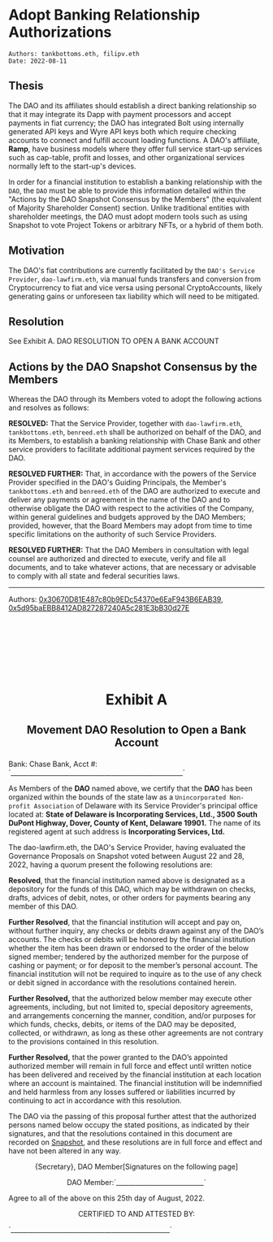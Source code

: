 # Adopt Banking Relationship Authorizations

```
Authors: tankbottoms.eth, filipv.eth
Date: 2022-08-11
```

## Thesis

The DAO and its affiliates should establish a direct banking relationship so that it may integrate its Dapp with payment processors and accept payments in fiat currency; the DAO has integrated Bolt using internally generated API keys and Wyre API keys both which require checking accounts to connect and fulfill account loading functions. A DAO's affiliate, **Ramp**, have business models where they offer full service start-up services such as cap-table, profit and losses, and other organizational services normally left to the start-up's devices.

In order for a financial institution to establish a banking relationship with the `DAO`, the `DAO` must be able to provide this information detailed within the "Actions by the DAO Snapshot Consensus by the Members" (the equivalent of Majority Shareholder Consent) section. Unlike traditional entities with shareholder meetings, the DAO must adopt modern tools such as using Snapshot to vote Project Tokens or arbitrary NFTs, or a hybrid of them both.

## Motivation

The DAO's fiat contributions are currently facilitated by the `DAO's Service Provider`, `dao-lawfirm.eth`, via manual funds transfers and conversion from Cryptocurrency to fiat and vice versa using personal CryptoAccounts, likely generating gains or unforeseen tax liability which will need to be mitigated.

## Resolution

See Exhibit A. DAO RESOLUTION TO OPEN A BANK ACCOUNT

## Actions by the DAO Snapshot Consensus by the Members

Whereas the DAO through its Members voted to adopt the following actions and resolves as follows:

**RESOLVED:** That the Service Provider, together with `dao-lawfirm.eth`, `tankbottoms.eth`, `benreed.eth` shall be authorized on behalf of the DAO, and its Members, to establish a banking relationship with Chase Bank and other service providers to facilitate additional payment services required by the DAO.

<!--
1. Authorized to do banking
2. establish EIN, government accounts
3. sign up for Bolt, Wyre, Ramp,
4. Transfer expenses to a DAOLABs card
5. Establish DAOLABS and the banking relationship
6.
-->

**RESOLVED FURTHER:** That, in accordance with the powers of the Service Provider specified in the DAO's Guiding Principals, the Member's `tankbottoms.eth` and `benreed.eth` of the DAO are authorized to execute and deliver any payments or agreement in the name of the DAO and to otherwise obligate the DAO with respect to the activities of the Company, within general guidelines and budgets approved by the DAO Members; provided, however, that the Board Members may adopt from time to time specific limitations on the authority of such Service Providers.

**RESOLVED FURTHER:** That the DAO Members in consultation with legal counsel are authorized and directed to execute, verify and file all documents, and to take whatever actions, that are necessary or advisable to comply with all state and federal securities laws.

---

Authors: [0x30670D81E487c80b9EDc54370e6EaF943B6EAB39](https://etherscan.io/address/0x30670d81e487c80b9edc54370e6eaf943b6eab39), [0x5d95baEBB8412AD827287240A5c281E3bB30d27E](https://etherscan.io/address/0x5d95baEBB8412AD827287240A5c281E3bB30d27E)

<br />
<br />
<br />

<br />
<br />
<br />

# <p align="center">Exhibit A</p>

## <p align="center">Movement DAO Resolution to Open a Bank Account</p>

<p>Bank: Chase Bank, Acct #: `_____________________________________________________`</p>

As Members of the **DAO** named above, we certify that the **DAO** has been organized within the bounds of the state law as a `Unincorporated Non-profit Association` of Delaware with its Service Provider's principal office located at: **State of Delaware is Incorporating Services, Ltd., 3500 South DuPont Highway, Dover, County of Kent, Delaware 19901.** The name of its registered agent at such address is **Incorporating Services, Ltd.**

The dao-lawfirm.eth, the DAO's Service Provider, having evaluated the Governance Proposals on Snapshot voted between August 22 and 28, 2022, having a quorum present the following resolutions are:

**Resolved**, that the financial institution named above is designated as a depository for the funds of this DAO, which may be withdrawn on checks, drafts, advices of debit, notes, or other orders for payments bearing any member of this DAO.

**Further Resolved**, that the financial institution will accept and pay on, without further inquiry, any checks or debits drawn against any of the DAO’s accounts. The checks or debits will be honored by the financial institution whether the item has been drawn or endorsed to the order of the below signed member; tendered by the authorized member for the purpose of cashing or payment; or for deposit to the member’s personal account. The financial institution will not be required to inquire as to the use of any check or debit signed in accordance with the resolutions contained herein.

**Further Resolved,** that the authorized below member may execute other agreements, including, but not limited to, special depository agreements, and arrangements concerning the manner, condition, and/or purposes for which funds, checks, debits, or items of the DAO may be deposited, collected, or withdrawn, as long as these other agreements are not contrary to the provisions contained in this resolution.

**Further Resolved,** that the power granted to the DAO’s appointed authorized member will remain in full force and effect until written notice has been delivered and received by the financial institution at each location where an account is maintained. The financial institution will be indemnified and held harmless from any losses suffered or liabilities incurred by continuing to act in accordance with this resolution.

The DAO via the passing of this proposal further attest that the authorized persons named below occupy the stated positions, as indicated by their signatures, and that the resolutions contained in this document are recorded on [Snapshot](https://snapshot.org/#/movedao.eth), and these resolutions are in full force and effect and have not been altered in any way.

<p align="center">{Secretary}, DAO Member[Signatures on the following page]</p>

<p align="center">DAO Member:`___________________________`</p>

Agree to all of the above on this 25th day of August, 2022.

<p align="center">CERTIFIED TO AND ATTESTED BY:</p>

<p>`_________________________________________________`</p>
